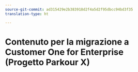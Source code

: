 ```yaml
---
source-git-commit: ad315429e2b383918d2f4a5d2f95dbcc94bd3f35
translation-type: ht

---
```

# Contenuto per la migrazione a Customer One for Enterprise (Progetto Parkour X)
